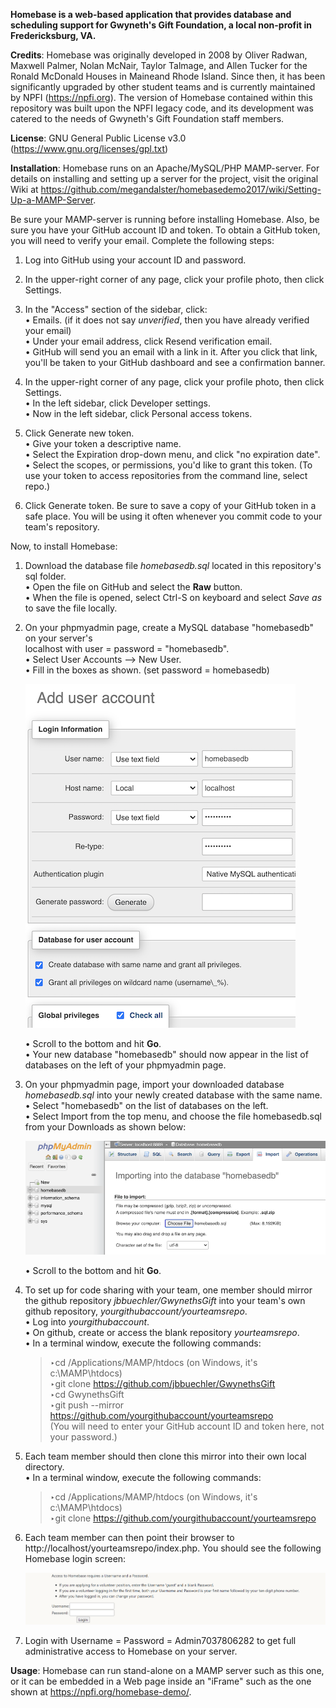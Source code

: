 **Homebase is a web-based application that provides database and scheduling support
for Gwyneth's Gift Foundation, a local non-profit in Fredericksburg, VA.**

**Credits**: Homebase was originally developed in 2008 by Oliver Radwan, Maxwell Palmer, Nolan
McNair, Taylor Talmage, and Allen Tucker for the Ronald McDonald Houses in Maineand Rhode
Island. Since then, it has been significantly upgraded by other student teams and is
currently maintained by NPFI (https://npfi.org). The version of Homebase contained within
this repository was built upon the NPFI legacy code, and its development was catered to the
needs of Gwyneth's Gift Foundation staff members.

**License**: GNU General Public License v3.0 (https://www.gnu.org/licenses/gpl.txt)

**Installation**: Homebase runs on an Apache/MySQL/PHP MAMP-server. For details on
installing and setting up a server for the project, visit the original Wiki
at https://github.com/megandalster/homebasedemo2017/wiki/Setting-Up-a-MAMP-Server.

Be sure your MAMP-server is running before installing Homebase. Also, be sure you
have your GitHub account ID and token. To obtain a GitHub token, you will need to
verify your email. Complete the following steps:

  1) Log into GitHub using your account ID and password.

  2) In the upper-right corner of any page, click your profile photo, then click Settings.

  3) In the "Access" section of the sidebar, click:\
     • Emails. (if it does not say *unverified*, then you have already verified your email)\
     • Under your email address, click Resend verification email.\
     • GitHub will send you an email with a link in it. After you click that link, you'll be
       taken to your GitHub dashboard and see a confirmation banner.

  4) In the upper-right corner of any page, click your profile photo, then click Settings.\
     • In the left sidebar, click Developer settings.\
     • Now in the left sidebar, click Personal access tokens.

  5) Click Generate new token.\
     • Give your token a descriptive name.\
     • Select the Expiration drop-down menu, and click "no expiration date".\
     • Select the scopes, or permissions, you'd like to grant this token.
       (To use your token to access repositories from the command line, select repo.)

  6) Click Generate token. Be sure to save a copy of your GitHub token in a safe place. 
     You will be using it often whenever you commit code to your team's repository.
     
Now, to install Homebase:

  1) Download the database file *homebasedb.sql* located in this repository's sql folder.\
     • Open the file on GitHub and select the **Raw** button.\
     • When the file is opened, select Ctrl-S on keyboard and select *Save as* to save the file locally.

  3) On your phpmyadmin page, create a MySQL database "homebasedb" on your server's\
     localhost with user = password = "homebasedb".\
     • Select User Accounts --> New User.\
     • Fill in the boxes as shown. (set password = homebasedb)

     ![img1](./images/readme1.png)

     • Scroll to the bottom and hit **Go**.\
     • Your new database "homebasedb" should now appear in the list of databases on the left of your phpmyadmin page.

  4) On your phpmyadmin page, import your downloaded database *homebasedb.sql* into your newly created database with the same name.\
     • Select "homebasedb" on the list of databases on the left.\
     • Select Import from the top menu, and choose the file homebasedb.sql from your Downloads as shown below:

     ![img2](./images/readme2.png)

     • Scroll to the bottom and hit **Go**.

  5) To set up for code sharing with your team, one member should mirror the github repository *jbbuechler/GwynethsGift* into your team's own github repository, *yourgithubaccount/yourteamsrepo*.\
     • Log into *yourgithubaccount*.\
     • On github, create or access the blank repository *yourteamsrepo*.\
     • In a terminal window, execute the following commands:
     > ‣cd /Applications/MAMP/htdocs (on Windows, it's c:\MAMP\htdocs)\
       ‣git clone https://github.com/jbbuechler/GwynethsGift \
       ‣cd GwynethsGift\
       ‣git push --mirror https://github.com/yourgithubaccount/yourteamsrepo \
       (You will need to enter your GitHub account ID and token here, not your password.)

  6) Each team member should then clone this mirror into their own local directory.\
     • In a terminal window, execute the following commands:
     > ‣cd /Applications/MAMP/htdocs (on Windows, it's c:\MAMP\htdocs)\
       ‣git clone https://github.com/yourgithubaccount/yourteamsrepo

  7) Each team member can then point their browser to http://localhost/yourteamsrepo/index.php.
     You should see the following Homebase login screen:

     ![img3](./images/readme3.png)
     
  8) Login with Username = Password = Admin7037806282 to get full administrative access to Homebase on your server.

**Usage**: Homebase can run stand-alone on a MAMP server such as this one, or it can be embedded in a Web page inside an "iFrame" such as the one shown at https://npfi.org/homebase-demo/.

     

     
